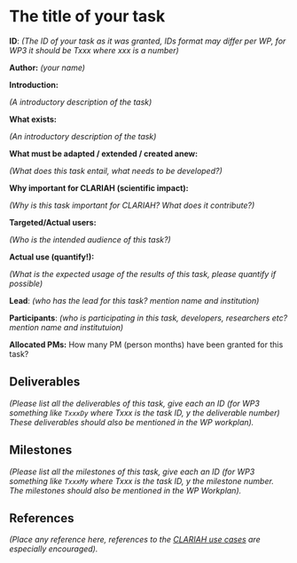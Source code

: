 # The title of your task

**ID**: *(The ID of your task as it was granted, IDs format may differ per WP, for WP3 it should be Txxx where xxx is a number)*

**Author:** *(your name)*

**Introduction:**

*(A introductory description of the task)*

**What exists:**

*(An introductory description of the task)*

**What must be adapted / extended / created anew:**

*(What does this task entail, what needs to be developed?)*

**Why important for CLARIAH (scientific impact):**

*(Why is this task important for CLARIAH? What does it contribute?)*

**Targeted/Actual users:**

*(Who is the intended audience of this task?)*

**Actual use (quantify!):**

*(What is the expected usage of the results of this task, please quantify if possible)*

**Lead**: *(who has the lead for this task? mention name and institution)*

**Participants**: *(who is participating in this task, developers, researchers etc? mention name and institutuion)*

**Allocated PMs:** How many PM (person months) have been granted for this task?

## Deliverables

*(Please list all the deliverables of this task, give each an ID (for WP3 something like ``TxxxDy`` where Txxx is the task ID, y the deliverable number) These deliverables should also be mentioned in the WP workplan).*

## Milestones

*(Please list all the milestones of this task, give each an ID (for WP3 something like ``TxxxMy`` where Txxx is the task ID, y the milestone number. The milestones should also be mentioned in the WP Workplan).*

## References

*(Place any reference here, references to the [CLARIAH use cases](https://github.com/CLARIAH/usecases) are especially encouraged).*

